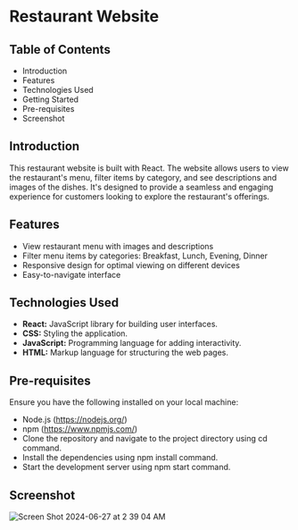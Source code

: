 # Restaurant Website

## Table of Contents
- Introduction
- Features
- Technologies Used
- Getting Started
- Pre-requisites
- Screenshot

## Introduction
This restaurant website is built with React. The website allows users to view the restaurant's menu, filter items by category, and see descriptions and images of the dishes. It's designed to provide a seamless and engaging experience for customers looking to explore the restaurant's offerings.

## Features
- View restaurant menu with images and descriptions
- Filter menu items by categories: Breakfast, Lunch, Evening, Dinner
- Responsive design for optimal viewing on different devices
- Easy-to-navigate interface

## Technologies Used
- **React:** JavaScript library for building user interfaces.
- **CSS:** Styling the application.
- **JavaScript:** Programming language for adding interactivity.
- **HTML:** Markup language for structuring the web pages.

## Pre-requisites
Ensure you have the following installed on your local machine:

- Node.js (https://nodejs.org/)
- npm (https://www.npmjs.com/)
- Clone the repository and navigate to the project directory using cd command.
- Install the dependencies using npm install command.
- Start the development server using npm start command.

## Screenshot

![Screen Shot 2024-06-27 at 2 39 04 AM](https://github.com/sr2498/Restaurant_Website/assets/134464080/8ea3ba32-903b-46e5-83b2-c7278061de5d)
